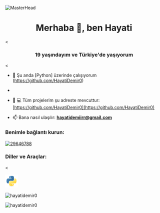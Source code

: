 ![MasterHead](https://miro.medium.com/v2/resize:fit:1200/1*P2FDEixnS_evvqmuFGopaA.png)

<h1 align="center">Merhaba 👋, ben Hayati</h1><
<h3 align="center">19 yaşındayım ve Türkiye'de yaşıyorum</h3><
                                                               
- 🔭 Şu anda [Python] üzerinde çalışıyorum (https://github.com/HayatiDemir0)
- 
  
- 👨 💻 Tüm projelerim şu adreste mevcuttur: [https://github.com/HayatiDemir0](https://github.com/HayatiDemir0)

- 📫 Bana nasıl ulaşılır: **hayatidemiirr@gmail.com**

<h3 align="left">Benimle bağlantı kurun:</h3>
<p align="left">
<a href="https://stackoverflow.com/users/29646788" target="blank"><img align="center" src="https://raw.githubusercontent.com/rahuldkjain/github-profile-readme-generator/master/src/images/icons/Social/stack-overflow.svg" alt="29646788" height="30" width="40" /></a>
</p>

<h3 align="left">Diller ve Araçlar:</h3><
<p align="left"> <a href="https://www.python.org" target="_blank" rel="noreferrer"> <img src="https://raw.githubusercontent.com/devicons/devicon/master/icons/python/python-original.svg" alt="python" width="40" height="40"/> </a> </p>

<p><img align="center" src="https://github-readme-stats.vercel.app/api/top-langs?username=hayatidemir0&show_icons=true&locale=en&layout=compact" alt="hayatidemir0" /></p>
<p align="left"> <img src="https://komarev.com/ghpvc/?username=hayatidemir0&label=Profile%20views&color=0e75b6&style=flat" alt="hayatidemir0" /> </p>

